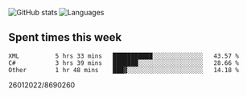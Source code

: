 ![GitHub stats](https://github-readme-stats.vercel.app/api?username=emipa606&theme=github_dark&show_icons=true) 
![Languages](https://github-readme-stats.vercel.app/api/top-langs/?username=emipa606&theme=github_dark&layout=compact)

## Spent times this week
<!--START_SECTION:waka-->

```text
XML          5 hrs 33 mins   ███████████░░░░░░░░░░░░░░   43.57 %
C#           3 hrs 39 mins   ███████░░░░░░░░░░░░░░░░░░   28.66 %
Other        1 hr 48 mins    ███▓░░░░░░░░░░░░░░░░░░░░░   14.18 %
```

<!--END_SECTION:waka-->


26012022/8690260
